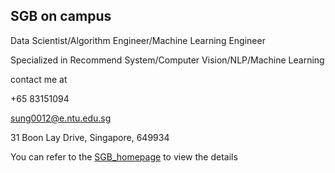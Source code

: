 ## SGB on campus

Data Scientist/Algorithm Engineer/Machine Learning Engineer

Specialized in Recommend System/Computer Vision/NLP/Machine Learning

contact me at 

+65 83151094

sung0012@e.ntu.edu.sg

31 Boon Lay Drive, Singapore, 649934

You can refer to the [SGB_homepage](https://github.com/secretppcdc) to view the details

